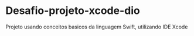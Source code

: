 # Desafio-projeto-xcode-dio

Projeto usando conceitos basicos da linguagem Swift, utilizando  IDE Xcode


